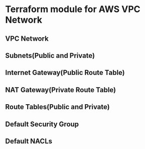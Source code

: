 # Terraform module for AWS VPC Network
## VPC Network
## Subnets(Public and Private)
## Internet Gateway(Public Route Table)
## NAT Gateway(Private Route Table)
## Route Tables(Public and Private)
## Default Security Group
## Default NACLs